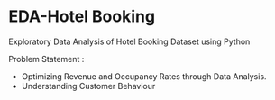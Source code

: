 # EDA-Hotel Booking
Exploratory Data Analysis of Hotel Booking Dataset using Python


Problem Statement :
- Optimizing Revenue and Occupancy Rates through Data Analysis.
- Understanding Customer Behaviour
